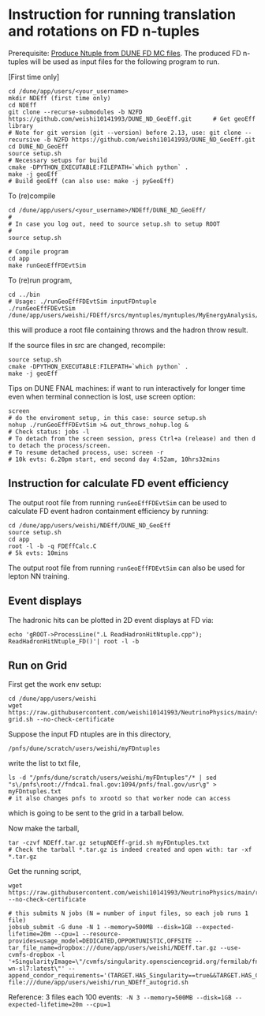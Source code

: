 # Instruction for running translation and rotations on FD n-tuples

Prerequisite: [Produce Ntuple from DUNE FD MC files](https://github.com/weishi10141993/myntuples#produce-ntuple-from-dune-fd-mc-files). The produced FD n-tuples will be used as input files for the following program to run.

[First time only]
```
cd /dune/app/users/<your_username>
mkdir NDEff (first time only)
cd NDEff
git clone --recurse-submodules -b N2FD https://github.com/weishi10141993/DUNE_ND_GeoEff.git      # Get geoEff library
# Note for git version (git --version) before 2.13, use: git clone --recursive -b N2FD https://github.com/weishi10141993/DUNE_ND_GeoEff.git
cd DUNE_ND_GeoEff
source setup.sh                                                                                    # Necessary setups for build
cmake -DPYTHON_EXECUTABLE:FILEPATH=`which python` .
make -j geoEff                                                                                     # Build geoEff (can also use: make -j pyGeoEff)
```

To (re)compile
```
cd /dune/app/users/<your_username>/NDEff/DUNE_ND_GeoEff/
#
# In case you log out, need to source setup.sh to setup ROOT
#
source setup.sh         

# Compile program
cd app
make runGeoEffFDEvtSim                                                                       
```

To (re)run program,
```
cd ../bin
# Usage: ./runGeoEffFDEvtSim inputFDntuple
./runGeoEffFDEvtSim /dune/app/users/weishi/FDEff/srcs/myntuples/myntuples/MyEnergyAnalysis/myntuple.root
```
this will produce a root file containing throws and the hadron throw result.

If the source files in src are changed, recompile:

```
source setup.sh
cmake -DPYTHON_EXECUTABLE:FILEPATH=`which python` .
make -j geoEff    
```

Tips on DUNE FNAL machines: if want to run interactively for longer time even when terminal connection is lost, use screen option:

```
screen
# do the enviroment setup, in this case: source setup.sh
nohup ./runGeoEffFDEvtSim >& out_throws_nohup.log &                                                # Check status: jobs -l
# To detach from the screen session, press Ctrl+a (release) and then d to detach the process/screen.
# To resume detached process, use: screen -r
# 10k evts: 6.20pm start, end second day 4:52am, 10hrs32mins
```

## Instruction for calculate FD event efficiency

The output root file from running ```runGeoEffFDEvtSim``` can be used to calculate FD event hadron containment efficiency by running:

```
cd /dune/app/users/weishi/NDEff/DUNE_ND_GeoEff
source setup.sh
cd app
root -l -b -q FDEffCalc.C
# 5k evts: 10mins
```

The output root file from running ```runGeoEffFDEvtSim``` can also be used for lepton NN training.

## Event displays

The hadronic hits can be plotted in 2D event displays at FD via:
```
echo 'gROOT->ProcessLine(".L ReadHadronHitNtuple.cpp"); ReadHadronHitNtuple_FD()'| root -l -b
```

## Run on Grid

First get the work env setup:
```
cd /dune/app/users/weishi
wget https://raw.githubusercontent.com/weishi10141993/NeutrinoPhysics/main/setupNDEff-grid.sh --no-check-certificate
```

Suppose the input FD ntuples are in this directory,
```
/pnfs/dune/scratch/users/weishi/myFDntuples
```
write the list to txt file,
```
ls -d "/pnfs/dune/scratch/users/weishi/myFDntuples"/* | sed "s\/pnfs\root://fndca1.fnal.gov:1094/pnfs/fnal.gov/usr\g" > myFDntuples.txt
# it also changes pnfs to xrootd so that worker node can access
```
which is going to be sent to the grid in a tarball below.

Now make the tarball,
```
tar -czvf NDEff.tar.gz setupNDEff-grid.sh myFDntuples.txt
# Check the tarball *.tar.gz is indeed created and open with: tar -xf *.tar.gz
```

Get the running script,
```
wget https://raw.githubusercontent.com/weishi10141993/NeutrinoPhysics/main/run_NDEff_autogrid.sh --no-check-certificate

# this submits N jobs (N = number of input files, so each job runs 1 file)
jobsub_submit -G dune -N 1 --memory=500MB --disk=1GB --expected-lifetime=20m --cpu=1 --resource-provides=usage_model=DEDICATED,OPPORTUNISTIC,OFFSITE --tar_file_name=dropbox:///dune/app/users/weishi/NDEff.tar.gz --use-cvmfs-dropbox -l '+SingularityImage=\"/cvmfs/singularity.opensciencegrid.org/fermilab/fnal-wn-sl7:latest\"' --append_condor_requirements='(TARGET.HAS_Singularity==true&&TARGET.HAS_CVMFS_dune_opensciencegrid_org==true&&TARGET.HAS_CVMFS_larsoft_opensciencegrid_org==true&&TARGET.CVMFS_dune_opensciencegrid_org_REVISION>=1105&&TARGET.HAS_CVMFS_fifeuser1_opensciencegrid_org==true&&TARGET.HAS_CVMFS_fifeuser2_opensciencegrid_org==true&&TARGET.HAS_CVMFS_fifeuser3_opensciencegrid_org==true&&TARGET.HAS_CVMFS_fifeuser4_opensciencegrid_org==true)' file:///dune/app/users/weishi/run_NDEff_autogrid.sh

```
Reference:
3 files each 100 events:``` -N 3 --memory=500MB --disk=1GB --expected-lifetime=20m --cpu=1```
